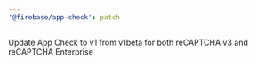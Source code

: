 ```yaml
---
'@firebase/app-check': patch
---
```


Update App Check to v1 from v1beta for both reCAPTCHA v3 and reCAPTCHA Enterprise
